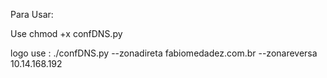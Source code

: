 Para Usar:

Use chmod +x confDNS.py

logo use : ./confDNS.py --zonadireta fabiomedadez.com.br --zonareversa 10.14.168.192
